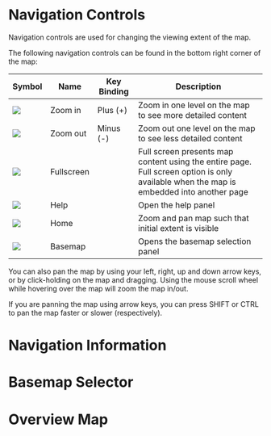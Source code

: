 # Navigation Controls

Navigation controls are used for changing the viewing extent of the map.

The following navigation controls can be found in the bottom right corner of the map:

|Symbol|Name|Key Binding|Description|
|----|----|----|----|
|![](navigation/zoomin.png)| Zoom in | Plus (+) | Zoom in one level on the map to see more detailed content |
|![](navigation/zoomout.png)| Zoom out | Minus (-) | Zoom out one level on the map to see less detailed content  |
|![](navigation/fullscreen.png)| Fullscreen | | Full screen presents map content using the entire page. Full screen option is only available when the map is embedded into another page  |
|![](navigation/help.png)| Help | | Open the help panel |
|![](navigation/home.png)| Home | | Zoom and pan map such that initial extent is visible |
|![](navigation/basemaps.png)| Basemap | | Opens the basemap selection panel |

You can also pan the map by using your left, right, up and down arrow keys, or by click-holding on the map and dragging. Using the mouse scroll wheel while hovering over the map will zoom the map in/out.

If you are panning the map using arrow keys, you can press SHIFT or CTRL to pan the map faster or slower (respectively).


# Navigation Information




# Basemap Selector




# Overview Map

